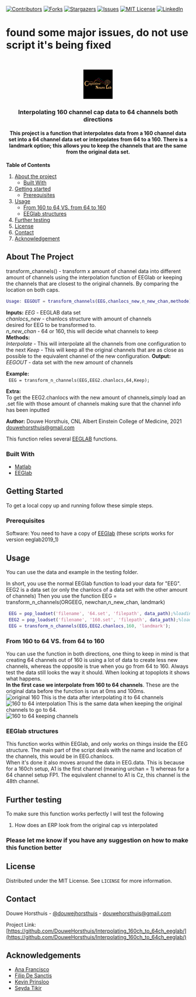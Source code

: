 [![Contributors][contributors-shield]][contributors-url]
[![Forks][forks-shield]][forks-url]
[![Stargazers][stars-shield]][stars-url]
[![Issues][issues-shield]][issues-url]
[![MIT License][license-shield]][license-url]
[![LinkedIn][linkedin-shield]][linkedin-url]

# found some major issues, do not use script it's being fixed
<br />
<p align="center">
  <a href="https://github.com/DouweHorsthuis/Interpolating_160ch_to_64ch_eeglab/">
    <img src="images/logo.jpeg" alt="Logo" width="80" height="80">
  </a> 

<h3 align="center">Interpolating 160 channel cap data to 64 channels both directions</h3>

<h4 align="center">This project is a function that interpolates data from a 160 channel data set into a 64 channel data set or interpolates from 64 to a 160. There is a landmark option; this allows you to keep the channels that are the same from the original data set.</h4>


**Table of Contents**
  
1. [About the project](#about-the-project)
    - [Built With](#built-with)
2. [Getting started](#getting-started)
    - [Prerequisites](#prerequisites)  
3. [Usage](#usage)
    - [From 160 to 64 VS. from 64 to 160](#from-160-to-64-vs.-from-64-to-160)
    - [EEGlab structures](#eeglab-structures)
3. [Further testing](#further-testing)
3. [License](#license)
3. [Contact](#contact)
3. [Acknowledgement](#acknowledgement)





<!-- ABOUT THE PROJECT -->
## About The Project

transform_channels() - transform x amount of channel data into different amount of channels using the interpolation function of EEGlab or keeping the channels that are closest to the original channels. By comparing the location on both caps. 

```matlab
Usage: EEGOUT = transform_channels(EEG,chanlocs_new,n_new_chan,methode);
``` 
**Inputs:** 
  *EEG*             -   EEGLAB data set  
  *chanlocs_new*    -   chanlocs structure with amount of channels  
                        desired for EEG to be transformed to.  
  *n_new_chan*      -   64 or 160, this will decide what channels to keep  
  **Methods:**  
  *Interpolate*     -   This will interpolate all the channels from one configuration to the next
  *Keep*            -   This will keep all the original channels that are as close as possible to the equivalent channel of the new configuration.
**Output:**  
  *EEGOUT*          -   data set with the new amount of channels  

**Example:**  
``` EEG = transform_n_channels(EEG,EEG2.chanlocs,64,Keep);```

**Extra:**  
To get the EEG2.chanlocs with the new amount of channels,simply load an .set file with those amount of channels making sure that the channel info has been inputted

**Author:** Douwe Horsthuis, CNL Albert Einstein College of Medicine, 2021 douwehorsthuis@gmail.com

This function relies several [EEGLAB](https://sccn.ucsd.edu/eeglab/index.php) functions.


### Built With

* [Matlab](https://www.mathworks.com/)
* [EEGlab](https://sccn.ucsd.edu/eeglab/index.php)



<!-- GETTING STARTED -->
## Getting Started

To get a local copy up and running follow these simple steps.

### Prerequisites

Software: You need to have a copy of [EEGlab](https://sccn.ucsd.edu/eeglab/download.php) (these scripts works for version eeglab2019_1)


<!-- USAGE EXAMPLES -->
## Usage
You can use the data and example in the testing folder. 

In short, you use the normal EEGlab function to load your data for "EEG". EEG2 is a data set (or only the chanlocs of a data set with the other amount of channels)
Then you use the function EEG = transform_n_channels(ORGEEG, newchan,n_new_chan, landmark)

```matlab
 EEG = pop_loadset('filename', '64.set', 'filepath', data_path);%loading participant file with 160 channels
 EEG2 = pop_loadset('filename', '160.set', 'filepath', data_path);%loading participant file with 64 channels
 EEG = transform_n_channels(EEG,EEG2.chanlocs,160, 'landmark');
```

### From 160 to 64 VS. from 64 to 160

You can use the function in both directions, one thing to keep in mind is that creating 64 channels out of 160 is using a lot of data to create less new channels, whereas the opposite is true when you go from 64 to 160. Always test the data still looks the way it should. When looking at topoplots it shows what happens.  
**In the first case we interpolate from 160 to 64 channels**. These are the original data before the function is run at 0ms and 100ms.  
![original 160](https://github.com/DouweHorsthuis/Interpolating_160ch_to_64ch_eeglab/blob/main/images/original_160.jpg)
This is the data after interpolating it to 64 channels  
![160 to 64 interpolation](https://github.com/DouweHorsthuis/Interpolating_160ch_to_64ch_eeglab/blob/main/images/inter_160_inter.jpg) 
This is the same data when keeping the original channels to go to 64.  
![160 to 64 keeping channels](https://github.com/DouweHorsthuis/Interpolating_160ch_to_64ch_eeglab/blob/main/images/keep_160.jpg)
  
### EEGlab structures

This function works within EEGlab, and only works on things inside the EEG structure. The main part of the script deals with the name and location of the channels, this would be in EEG.chanlocs.  
When it's done it also moves around the data in EEG.data. This is because for a 160ch setup, A1 is the first channel (meaning urchan = 1) whereas for a 64 channel setup FP1. The equivalent channel to A1 is Cz, this channel is the 48th channel.  


## Further testing

To make sure this function works perfectly I will test the following
1.  How does an ERP look from the original cap vs interpolated


### Please let me know if you have any suggestion on how to make this function better

<!-- LICENSE -->
## License

Distributed under the MIT License. See `LICENSE` for more information.



<!-- CONTACT -->
## Contact

Douwe Horsthuis - [@douwejhorsthuis](https://twitter.com/douwejhorsthuis) - douwehorsthuis@gmail.com

Project Link: [https://github.com/DouweHorsthuis/Interpolating_160ch_to_64ch_eeglab/](https://github.com/DouweHorsthuis/Interpolating_160ch_to_64ch_eeglab/)


## Acknowledgements

* [Ana Francisco](https://github.com/anafrancisco)
* [Filip De Sanctis](https://github.com/pdesanctis)
* [Kevin Prinsloo](https://github.com/kevinprinsloo)
* [Seyda Tikir](https://github.com/tikirs)


[contributors-shield]: https://img.shields.io/github/contributors/DouweHorsthuis/Interpolating_160ch_to_64ch_eeglab.svg?style=for-the-badge
[contributors-url]: https://github.com/DouweHorsthuis/Interpolating_160ch_to_64ch_eeglab/graphs/contributors
[forks-shield]: https://img.shields.io/github/forks/DouweHorsthuis/Interpolating_160ch_to_64ch_eeglab.svg?style=for-the-badge
[forks-url]: https://github.com/DouweHorsthuis/Interpolating_160ch_to_64ch_eeglab/network/members
[stars-shield]: https://img.shields.io/github/stars/DouweHorsthuis/Interpolating_160ch_to_64ch_eeglab.svg?style=for-the-badge
[stars-url]: https://github.com/DouweHorsthuis/Interpolating_160ch_to_64ch_eeglab/stargazers
[issues-shield]: https://img.shields.io/github/issues/DouweHorsthuis/Interpolating_160ch_to_64ch_eeglab.svg?style=for-the-badge
[issues-url]: https://github.com/DouweHorsthuis/Interpolating_160ch_to_64ch_eeglab/issues
[license-shield]: https://img.shields.io/github/license/DouweHorsthuis/Interpolating_160ch_to_64ch_eeglab.svg?style=for-the-badge
[license-url]: https://github.com/DouweHorsthuis/Interpolating_160ch_to_64ch_eeglab/blob/master/LICENSE.txt
[linkedin-shield]: https://img.shields.io/badge/-LinkedIn-black.svg?style=for-the-badge&logo=linkedin&colorB=555
[linkedin-url]: https://linkedin.com/in/douwe-horsthuis-725bb9188
